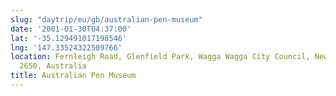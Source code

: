 ```yaml
---
slug: "daytrip/eu/gb/australian-pen-museum"
date: '2001-01-30T04:37:00'
lat: '-35.129491017198546'
lng: '147.33524322509766'
location: Fernleigh Road, Glenfield Park, Wagga Wagga City Council, New South Wales,
  2650, Australia
title: Australian Pen Museum
---
```



